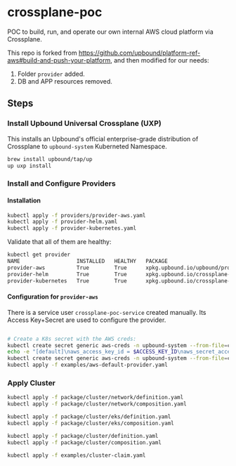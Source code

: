 # crossplane-poc
POC to build, run, and operate our own internal AWS cloud platform via Crossplane.

This repo is forked from https://github.com/upbound/platform-ref-aws#build-and-push-your-platform, and then modified for our needs:
1. Folder `provider` added.
1. DB and APP resources removed.

## Steps

### Install Upbound Universal Crossplane (UXP)
This installs an Upbound's official enterprise-grade distribution of Crossplane to `upbound-system` Kuberneted Namespace.
```bash
brew install upbound/tap/up
up uxp install
```

### Install and Configure Providers

#### Installation

```bash
kubectl apply -f providers/provider-aws.yaml
kubectl apply -f provider-helm.yaml
kubectl apply -f provider-kubernetes.yaml
```

Validate that all of them are healthy:
```bash
kubectl get provider
NAME                  INSTALLED   HEALTHY   PACKAGE                                                         AGE
provider-aws          True        True      xpkg.upbound.io/upbound/provider-aws:v0.22.0                    3d6h
provider-helm         True        True      xpkg.upbound.io/crossplane-contrib/provider-helm:v0.12.0        90m
provider-kubernetes   True        True      xpkg.upbound.io/crossplane-contrib/provider-kubernetes:v0.5.0   79m
```

#### Configuration for `provider-aws`

There is a service user `crossplane-poc-service` created manually. Its Access Key+Secret are used to configure the provider.

```bash

# Create a K8s secret with the AWS creds:
kubectl create secret generic aws-creds -n upbound-system --from-file=credentials=./creds.conf
echo -e "[default]\naws_access_key_id = $ACCESS_KEY_ID\naws_secret_access_key = $ACCESS_SECRET_KEY" > credentials.conf
kubectl create secret generic aws-creds -n upbound-system --from-file=credentials=./credentials.conf
kubectl apply -f examples/aws-default-provider.yaml
```

### Apply Cluster

```bash
kubectl apply -f package/cluster/network/definition.yaml
kubectl apply -f package/cluster/network/composition.yaml

kubectl apply -f package/cluster/eks/definition.yaml
kubectl apply -f package/cluster/eks/composition.yaml

kubectl apply -f package/cluster/definition.yaml
kubectl apply -f package/cluster/composition.yaml

kubectl apply -f examples/cluster-claim.yaml
```
